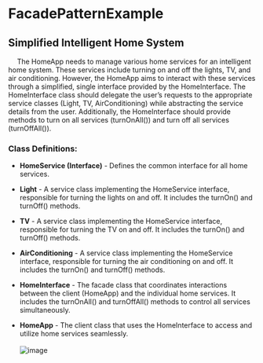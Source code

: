 # FacadePatternExample
## Simplified Intelligent Home System

&emsp; The HomeApp needs to manage various home services for an intelligent home system. These services include turning on and off the lights, TV, and air conditioning. However, the HomeApp aims to interact with these services through a simplified, single interface provided by the HomeInterface. The HomeInterface class should delegate the user’s requests to the appropriate service classes (Light, TV, AirConditioning) while abstracting the service details from the user. Additionally, the HomeInterface should provide methods to turn on all services (turnOnAll()) and turn off all services (turnOffAll()). <br>

### Class Definitions:

+ **HomeService (Interface)** - Defines the common interface for all home services.

+ **Light** - A service class implementing the HomeService interface, responsible for turning the lights on and off. It includes the turnOn() and turnOff() methods.

+ **TV** - A service class implementing the HomeService interface, responsible for turning the TV on and off. It includes the turnOn() and turnOff() methods.

+ **AirConditioning** - A service class implementing the HomeService interface, responsible for turning the air conditioning on and off. It includes the turnOn() and turnOff() methods.

+ **HomeInterface** - The facade class that coordinates interactions between the client (HomeApp) and the individual home services. It includes the turnOnAll() and turnOffAll() methods to control all services simultaneously.

+ **HomeApp** - The client class that uses the HomeInterface to access and utilize home services seamlessly.
 <br> <br>
![image](https://github.com/user-attachments/assets/e10a2bed-fe0c-4e1a-a3b2-dd93606304d9)
